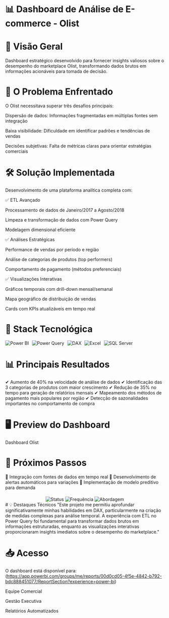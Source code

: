 # 📊 Dashboard de Análise de E-commerce - Olist

# 🌟 Visão Geral
Dashboard estratégico desenvolvido para fornecer insights valiosos sobre o desempenho do marketplace Olist, transformando dados brutos em informações acionáveis para tomada de decisão.

# 🎯 O Problema Enfrentado
O Olist necessitava superar três desafios principais:

Dispersão de dados: Informações fragmentadas em múltiplas fontes sem integração

Baixa visibilidade: Dificuldade em identificar padrões e tendências de vendas

Decisões subjetivas: Falta de métricas claras para orientar estratégias comerciais

# 🛠️ Solução Implementada
Desenvolvimento de uma plataforma analítica completa com:

✅ ETL Avançado

Processamento de dados de Janeiro/2017 a Agosto/2018

Limpeza e transformação de dados com Power Query

Modelagem dimensional eficiente

✅ Análises Estratégicas

Performance de vendas por período e região

Análise de categorias de produtos (top performers)

Comportamento de pagamento (métodos preferenciais)

✅ Visualizações Interativas

Gráficos temporais com drill-down mensal/semanal

Mapa geográfico de distribuição de vendas

Cards com KPIs atualizáveis em tempo real

# 🔧 Stack Tecnológica
<div style="display: flex; gap: 10px; flex-wrap: wrap;"> <img src="https://img.shields.io/badge/Power_BI-F2C811?style=for-the-badge&logo=powerbi&logoColor=black" alt="Power BI"/> <img src="https://img.shields.io/badge/Power_Query-217346?style=for-the-badge&logo=microsoftpowerpoint&logoColor=white" alt="Power Query"/> <img src="https://img.shields.io/badge/DAX-FF9900?style=for-the-badge&logo=powerbi&logoColor=white" alt="DAX"/> <img src="https://img.shields.io/badge/Excel-217346?style=for-the-badge&logo=microsoftexcel&logoColor=white" alt="Excel"/> <img src="https://img.shields.io/badge/SQL_Server-CC2927?style=for-the-badge&logo=microsoftsqlserver&logoColor=white" alt="SQL Server"/> </div>

# 📊 Principais Resultados

✔ Aumento de 40% na velocidade de análise de dados
✔ Identificação das 3 categorias de produtos com maior crescimento
✔ Redução de 35% no tempo para geração de relatórios mensais
✔ Mapeamento dos métodos de pagamento mais populares por região
✔ Detecção de sazonalidades importantes no comportamento de compra

# 🖥️ Preview do Dashboard
Dashboard Olist

# 🚀 Próximos Passos
🔹 Integração com fontes de dados em tempo real
🔹 Desenvolvimento de alertas automáticos para variações
🔹 Implementação de modelo preditivo para demanda

<div align="center" style="margin-top: 20px;"> <img src="https://img.shields.io/badge/Status-Produção-green" alt="Status"/> <img src="https://img.shields.io/badge/Atualização-Trimestral-blue" alt="Frequência"/> <img src="https://img.shields.io/badge/Abordagem-Data_Driven-orange" alt="Abordagem"/> </div>
# 💡 Destaques Técnicos
"Este projeto me permitiu aprofundar significativamente minhas habilidades em DAX, particularmente na criação de medidas complexas para análise temporal. A experiência com ETL no Power Query foi fundamental para transformar dados brutos em informações estruturadas, enquanto as visualizações interativas proporcionaram insights imediatos sobre o desempenho do marketplace."

# 📥 Acesso
O dashboard está disponível para: (https://app.powerbi.com/groups/me/reports/00d0cd05-4f5e-4842-b792-bdc888451077/ReportSection?experience=power-bi)

Equipe Comercial

Gestão Executiva

Relatórios Automatizados
